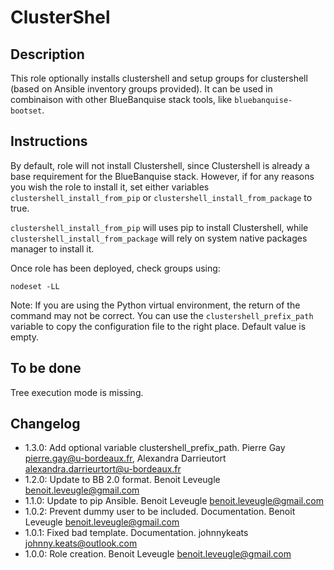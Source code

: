 # ClusterShel

## Description

This role optionally installs clustershell and setup groups for clustershell (based on Ansible inventory groups provided).
It can be used in combinaison with other BlueBanquise stack tools, like `bluebanquise-bootset`.

## Instructions

By default, role will not install Clustershell, since Clustershell is already a base 
requirement for the BlueBanquise stack. However, if for any reasons you wish the role to install it,
set either variables `clustershell_install_from_pip` or `clustershell_install_from_package` to true.

`clustershell_install_from_pip` will uses pip to install Clustershell, while `clustershell_install_from_package` 
will rely on system native packages manager to install it.

Once role has been deployed, check groups using:

```
nodeset -LL
```

Note:
If you are using the Python virtual environment, the return of the command may not be correct.
You can use the `clustershell_prefix_path` variable to copy the configuration file to the right place.
Default value is empty.

## To be done

Tree execution mode is missing.

## Changelog

* 1.3.0: Add optional variable clustershell_prefix_path. Pierre Gay <pierre.gay@u-bordeaux.fr>, Alexandra Darrieutort <alexandra.darrieurtort@u-bordeaux.fr>
* 1.2.0: Update to BB 2.0 format. Benoit Leveugle <benoit.leveugle@gmail.com>
* 1.1.0: Update to pip Ansible. Benoit Leveugle <benoit.leveugle@gmail.com>
* 1.0.2: Prevent dummy user to be included. Documentation. Benoit Leveugle <benoit.leveugle@gmail.com>
* 1.0.1: Fixed bad template. Documentation. johnnykeats <johnny.keats@outlook.com>
* 1.0.0: Role creation. Benoit Leveugle <benoit.leveugle@gmail.com> 
